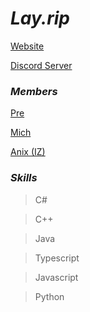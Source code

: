 # *Lay.rip*

[Website](https://lay.rip)

[Discord Server](discord.gg/lay)

### *Members*

[Pre](https://lay.rip/k)

[Mich](https://lay.rip/a)

[Anix (IZ)](https://lay.rip/e)

### *Skills*

> C#

> C++

> Java

> Typescript

> Javascript

> Python

